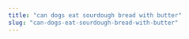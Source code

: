 ```yaml
---
title: "can dogs eat sourdough bread with butter"
slug: "can-dogs-eat-sourdough-bread-with-butter"
---
```


